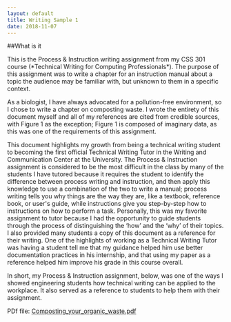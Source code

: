 ```yaml
---
layout: default
title: Writing Sample 1
date: 2018-11-07
---
```


##What is it 
<p>This is the Process & Instruction writing assignment from my CSS 301 course (*Technical Writing for Computing Professionals*). The purpose of this assignment was to write a chapter for an instruction manual about a topic the audience may be familiar with, but unknown to them in a specific context. </p>

<p>As a biologist, I have always advocated for a pollution-free environment, so I chose to write a chapter on composting waste. I wrote the entirety of this document myself and all of my references are cited from credible sources, with Figure 1 as the exception; Figure 1 is composed of imaginary data, as this was one of the requirements of this assignment. </p>

<p>This document highlights my growth from being a technical writing student to becoming the first official Technical Writing Tutor in the Writing and Communication Center at the University. The Process & Instruction assignment is considered to be the most difficult in the class by many of the students I have tutored because it requires the student to identify the difference between process writing and instruction, and then apply this knowledge to use a combination of the two to write a manual; process writing tells you why things are the way they are, like a textbook, reference book, or user's guide, while instructions give you step-by-step how to instructions on how to perform a task.  Personally, this was my favorite assignment to tutor because I had the opportunity to guide students through the process of distinguishing the ‘how’ and the ‘why’ of their topics. I also provided many students a copy of this document as a reference for their writing. One of the highlights of working as a Technical Writing Tutor was having a student tell me that my guidance helped him use better documentation practices in his internship, and that using my paper as a reference helped him improve his grade in this course overall. </p>
  
<p> In short, my Process & Instruction assignment, below, was one of the ways I showed engineering students how technical writing can be applied to the workplace. It also served as a reference to students to help them with their assignment.
<p>
PDf file: 
<a href="https://naveekaur.github.io/pdfs/Composting_waste_paper.pdf">Composting_your_organic_waste.pdf</a>

